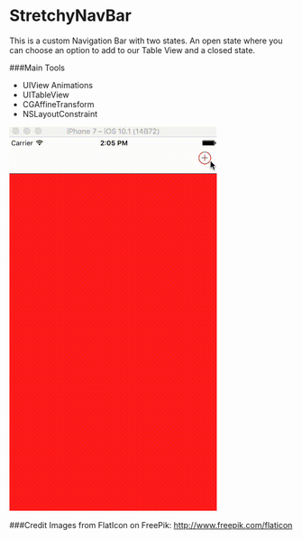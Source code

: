 # StretchyNavBar

This is a custom Navigation Bar with two states. An open state where you can choose an option to add to our Table View and a closed state.

###Main Tools
* UIView Animations
* UITableView
* CGAffineTransform
* NSLayoutConstraint

![Image of stretchy](https://github.com/CookieKaze/StretchyNavBar/blob/master/stretchy.gif)

###Credit
Images from FlatIcon on FreePik: http://www.freepik.com/flaticon
